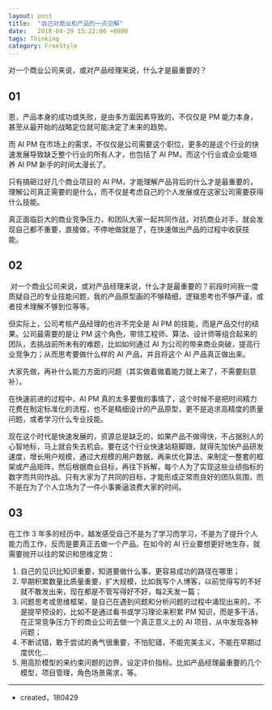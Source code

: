 ```yaml
---
layout: post
title:  "自己对商业和产品的一点见解"
date:   2018-04-29 15:22:00 +0800
tags: Thinking
category: FreeStyle
---
```


对一个商业公司来说，或对产品经理来说，什么才是最重要的？

## 01

恩，产品本身的成功或失败，是由多方面因素导致的，不仅仅是 PM 能力本身，甚至从最开始的战略定位就可能决定了未来的趋势。


而 AI PM 在市场上的需求，不仅仅是公司需要这个职位，更多的是这个行业的快速发展导致缺乏整个行业的所有人才，也包括了 AI PM，而这个行业或企业能培养 AI PM 新手的时间太漫长了。

只有搞砸过好几个商业项目的 AI PM，才能理解产品背后的什么才是最重要的，理解公司真正需要的是什么，而不仅是考虑自己的个人发展或在这家公司需要获得什么技能。

真正面临巨大的商业竞争压力，和团队大家一起共同作战，对抗商业对手，就会发现自己都不重要，直接做，不停地做就是了，在快速做出产品的过程中收获技能。 
## 02
 对一个商业公司来说，或对产品经理来说，什么才是最重要的？前段时间我一度质疑自己的专业技能问题，我的产品原型画的不够精细，逻辑思考也不够严谨，或者技术理解不够到位等等。

但实际上，公司考核产品经理的也许不完全是 AI PM 的技能，而是产品交付的结果。公司最需要的是让 PM 这个角色，带领工程师、算法、设计师等组合起来的团队，去挑战前所未有的难题，比如如何通过 AI 为公司的带来商业突破，提高行业竞争力；从而思考要做什么样的 AI 产品，并且将这个 AI 产品真正做出来。

大家先做，再补什么能力方面的问题（其实做着做着能力就上来了，不需要刻意补）。

在快速前进的过程中，AI PM 真的太多要做的事情了，这个时候不是把时间精力花费在制定标准化的流程，也不是精细设计的产品原型，更不是追求高精度的质量问题，或者学习什么专业技能。

现在这个时代是快速发展的，资源总是缺乏的，如果产品不做得快，不占据别人的心智地标，马上就会失去机会。要在这个行业快速站稳脚跟，就得先加快产品研发速度，增长用户规模，通过大规模的用户数据，再来优化算法，来制定一整套的框架或产品矩阵，然后根据商业目标，再往下拆解，每个人为了实现这些业绩指标的数字而共同作战。只有大家为了共同的目标，才能形成正常而良好的团队氛围，而不是在为了个人立场为了一件小事撕逼浪费大家的时间。

## 03

在工作 3 年多的经历中，越发感受自己不是为了学习而学习，不是为了提升个人能力而工作，反而是要真正去做一个产品。在如今的 AI 行业要想更好地生存，就需要抛开以往的常识和思维定势：

1. 自己的见识比知识重要，知道要做什么事，更容易成功的路径在哪里；
2. 早期积累数量比质量重要，扩大规模，比如我写个人博客，以前觉得写的不好就不敢发出来，现在都是不管写得好不好，每2天发一篇；
3. 问题思考或思维框架，是自己在遇到问题和分析问题的过程中涌现出来的，不是提早预设的，比如不是通过看书或学习理论来积累 PM 知识，而是多干活，在正常竞争压力下的商业公司去做一个真正意义上的 AI 项目，从中发现各种问题；
4. 不断试错，敢于尝试的勇气很重要，不怕犯错，不能完美主义，不能在早期过度优化...
5. 用高阶模型的来约束问题的边界，设定评价指标。比如产品经理最重要的几个模型，项目管理，角色场景需求，等。

---

- created，180429